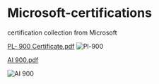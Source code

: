 # Microsoft-certifications


certification collection from Microsoft 



[PL- 900 Certificate.pdf](https://github.com/SaikiranVoladri/Microsoft-certifications/files/11300135/PL-.900.Certificate.pdf)
![Pl-900](https://user-images.githubusercontent.com/87108573/233759026-6cc485ef-1ab3-4ae0-af1b-21e9678d2bfc.png)


[AI 900.pdf](https://github.com/SaikiranVoladri/Microsoft-certifications/files/11300547/AI.900.pdf)



![AI 900](https://user-images.githubusercontent.com/87108573/233770098-c3c8bef8-c137-4d85-aa2a-b18ad11c6dc6.png)

